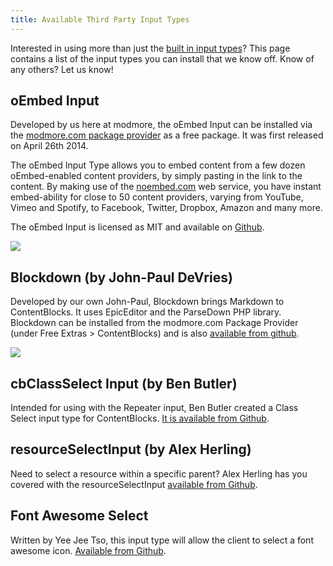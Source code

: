 ```yaml
---
title: Available Third Party Input Types
---
```


Interested in using more than just the [built in input types](https://modmore.com/contentblocks/documentation/input-types/)? This page contains a list of the input types you can install that we know off. Know of any others? Let us know!

## oEmbed Input

Developed by us here at modmore, the oEmbed Input can be installed via the [modmore.com package provider](https://modmore.com/about/package-provider/) as a free package. It was first released on April 26th 2014.

The oEmbed Input Type allows you to embed content from a few dozen oEmbed-enabled content providers, by simply pasting in the link to the content. By making use of the [noembed.com](http://noembed.com/) web service, you have instant embed-ability for close to 50 content providers, varying from YouTube, Vimeo and Spotify, to Facebook, Twitter, Dropbox, Amazon and many more.

The oEmbed Input is licensed as MIT and available on [Github](https://github.com/modmore/ContentBlocks_oEmbed).

[![](https://assets.modmore.com/uploads/2014/04/1398547937_d1c774fddf00c51f88a8cd7159b4745b.png)](https://assets.modmore.com/uploads/2014/04/1398547937_d1c774fddf00c51f88a8cd7159b4745b.png)

## Blockdown (by John-Paul DeVries)

Developed by our own John-Paul, Blockdown brings Markdown to ContentBlocks. It uses EpicEditor and the ParseDown PHP library. Blockdown can be installed from the modmore.com Package Provider (under Free Extras > ContentBlocks) and is also [available from github](https://github.com/jpdevries/blockdown).

 [ ![](https://assets.modmore.com/img/sliders/blockdown.png)](https://assets.modmore.com/img/sliders/blockdown.png)

## cbClassSelect Input (by Ben Butler)

Intended for using with the Repeater input, Ben Butler created a Class Select input type for ContentBlocks. [It is available from Github](https://github.com/bennyb/cb.classSelectInput).

## resourceSelectInput (by Alex Herling)

Need to select a resource within a specific parent? Alex Herling has you covered with the resourceSelectInput [available from Github](https://github.com/degoya/cb.resourceSelectInput).

## Font Awesome Select

Written by Yee Jee Tso, this input type will allow the client to select a font awesome icon. [Available from Github](https://github.com/sepiariver/cb.fa-select).